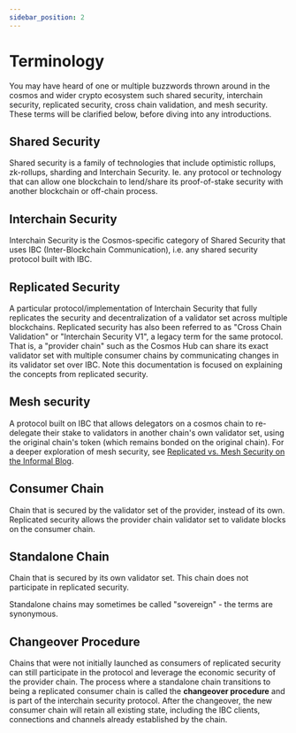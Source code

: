 ```yaml
---
sidebar_position: 2
---
```


# Terminology

You may have heard of one or multiple buzzwords thrown around in the cosmos and wider crypto ecosystem such shared security, interchain security, replicated security, cross chain validation, and mesh security. These terms will be clarified below, before diving into any introductions.

## Shared Security

Shared security is a family of technologies that include optimistic rollups, zk-rollups, sharding and Interchain Security. Ie. any protocol or technology that can allow one blockchain to lend/share its proof-of-stake security with another blockchain or off-chain process.

## Interchain Security

Interchain Security is the Cosmos-specific category of Shared Security that uses IBC (Inter-Blockchain Communication), i.e. any shared security protocol built with IBC.

## Replicated Security

A particular protocol/implementation of Interchain Security that fully replicates the security and decentralization of a validator set across multiple blockchains. Replicated security has also been referred to as "Cross Chain Validation" or "Interchain Security V1", a legacy term for the same protocol. That is, a "provider chain" such as the Cosmos Hub can share its exact validator set with multiple consumer chains by communicating changes in its validator set over IBC. Note this documentation is focused on explaining the concepts from replicated security.

## Mesh security

A protocol built on IBC that allows delegators on a cosmos chain to re-delegate their stake to validators in another chain's own validator set, using the original chain's token (which remains bonded on the original chain). For a deeper exploration of mesh security, see [Replicated vs. Mesh Security on the Informal Blog](https://informal.systems/blog/replicated-vs-mesh-security).

## Consumer Chain

Chain that is secured by the validator set of the provider, instead of its own.
Replicated security allows the provider chain validator set to validate blocks on the consumer chain.

## Standalone Chain

Chain that is secured by its own validator set. This chain does not participate in replicated security.

Standalone chains may sometimes be called "sovereign" - the terms are synonymous.

## Changeover Procedure

Chains that were not initially launched as consumers of replicated security can still participate in the protocol and leverage the economic security of the provider chain. The process where a standalone chain transitions to being a replicated consumer chain is called the **changeover procedure** and is part of the interchain security protocol. After the changeover, the new consumer chain will retain all existing state, including the IBC clients, connections and channels already established by the chain.
